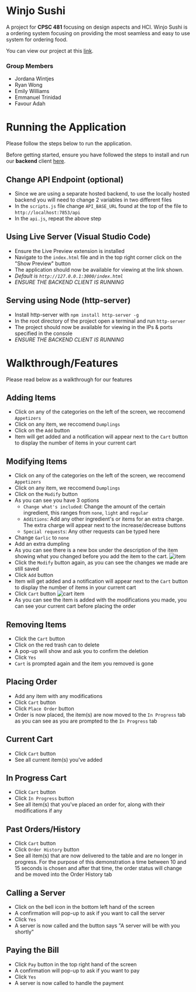 # **Winjo Sushi**

A project for **CPSC 481** focusing on design aspects and HCI. Winjo Sushi is a ordering system focusing on providing the most seamless and easy to use system for ordering food.

You can view our project at this [link](https://jordana-wintjes.github.io/).


### Group Members
- Jordana Wintjes
- Ryan Wong
- Emily Williams
- Emmanuel Trinidad
- Favour Adah

# **Running the Application**

Please follow the steps below to run the application.

Before getting started, ensure you have followed the steps to install and run our **backend** client [here](https://github.com/ryanwoong/WinjoSushi-Backend).

## Change API Endpoint (optional)
- Since we are using a separate hosted backend, to use the locally hosted backend you will need to change 2 variables in two different files
- In the `scripts.js` file change `API_BASE_URL` found at the top of the file to `http://localhost:7853/api`
- In the `api.js`, repeat the above step

## Using Live Server (Visual Studio Code)
- Ensure the Live Preview extension is installed
- Navigate to the `index.html` file and in the top right corner click on the "Show Preview" button
- The application should now be available for viewing at the link shown. 
- *Default is `http://127.0.0.1:3000/index.html`*
- *ENSURE THE BACKEND CLIENT IS RUNNING* 

## Serving using Node (http-server)
- Install http-server with `npm install http-server -g`
- In the root directory of the project open a terminal and run `http-server`
- The project should now be available for viewing in the IPs & ports specified in the console
- *ENSURE THE BACKEND CLIENT IS RUNNING*

# **Walkthrough/Features**

Please read below as a walkthrough for our features

## Adding Items
- Click on any of the categories on the left of the screen, we reccomend `Appetizers`
- Click on any item, we reccomend `Dumplings`
- Click on the `Add` button
- Item will get added and a notification will appear next to the `Cart` button to display the number of items in your current cart

## Modifying Items
- Click on any of the categories on the left of the screen, we reccomend `Appetizers`
- Click on any item, we reccomend `Dumplings`
- Click on the `Modify` button
- As you can see you have 3 options
    - `Change what's included`: Change the amount of the certain ingredient, this ranges from `none`, `light` and `regular`
    - `Additions`: Add any other ingredient's or items for an extra charge. The extra charge will appear next to the increase/decrease buttons
    - `Special requests`: Any other requests can be typed here
- Change `Garlic` to `none`
- Add an extra dumpling
- As you can see there is a new box under the description of the item showing what you changed before you add the item to the cart.
![item](https://i.imgur.com/TQK67IT.png)
- Click the `Modify` button again, as you can see the changes we made are still saved
- Click `Add` button
- Item will get added and a notification will appear next to the `Cart` button to display the number of items in your current cart
- Click `Cart` button
![cart item](https://i.imgur.com/Bc7Aw1I.png)
- As you can see the item is added with the modifications you made, you can see your current cart before placing the order

## Removing Items
- Click the `Cart` button
- Click on the red trash can to delete
- A pop-up will show and ask you to confirm the deletion
- Click `Yes`
- `Cart` is prompted again and the item you removed is gone

## Placing Order
- Add any item with any modifications
- Click `Cart` button
- Click `Place Order` button
- Order is now placed, the item(s) are now moved to the `In Progress` tab as you can see as you are prompted to the `In Progress` tab

## Current Cart
- Click `Cart` button
- See all current item(s) you've added 

## In Progress Cart
- Click `Cart` button
- Click `In Progress` button
- See all item(s) that you've placed an order for, along with their modifications if any

## Past Orders/History
- Click `Cart` button
- Click `Order History` button
- See all item(s) that are now delivered to the table and are no longer in progress. For the purpose of this demonstration a time between 10 and 15 seconds is chosen and after that time, the order status will change and be moved into the Order History tab

## Calling a Server
- Click on the bell icon in the bottom left hand of the screen
- A confirmation will pop-up to ask if you want to call the server
- Click `Yes`
- A server is now called and the button says "A server will be with you shortly"

## Paying the Bill
- Click `Pay` button in the top right hand of the screen
- A confirmation will pop-up to ask if you want to pay
- Click `Yes`
- A server is now called to handle the payment
